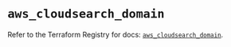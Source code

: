 # `aws_cloudsearch_domain`

Refer to the Terraform Registry for docs: [`aws_cloudsearch_domain`](https://registry.terraform.io/providers/hashicorp/aws/5.82.2/docs/resources/cloudsearch_domain).
